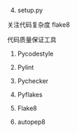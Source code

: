 4. setup.py

关注代码复杂度 flake8



代码质量保证工具



1. Pycodestyle

2. Pylint

3. Pychecker

4. Pyflakes

5. Flake8

6. autopep8

